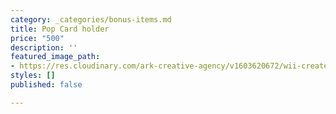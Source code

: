 ```yaml
---
category: _categories/bonus-items.md
title: Pop Card holder
price: "500"
description: ''
featured_image_path:
- https://res.cloudinary.com/ark-creative-agency/v1603620672/wii-create/uploads/IDEA-0315-Y_default_wtrs74.png
styles: []
published: false

---
```

